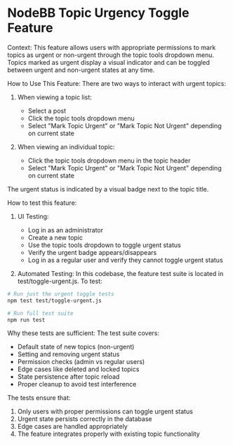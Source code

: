 # NodeBB Topic Urgency Toggle Feature

Context:
This feature allows users with appropriate permissions to mark topics as urgent or non-urgent through the topic tools dropdown menu. Topics marked as urgent display a visual indicator and can be toggled between urgent and non-urgent states at any time.

How to Use This Feature:
There are two ways to interact with urgent topics:
1. When viewing a topic list:
   - Select a post
   - Click the topic tools dropdown menu
   - Select "Mark Topic Urgent" or "Mark Topic Not Urgent" depending on current state

2. When viewing an individual topic:
   - Click the topic tools dropdown menu in the topic header
   - Select "Mark Topic Urgent" or "Mark Topic Not Urgent" depending on current state

The urgent status is indicated by a visual badge next to the topic title.

How to test this feature:
1. UI Testing:
   - Log in as an administrator
   - Create a new topic
   - Use the topic tools dropdown to toggle urgent status
   - Verify the urgent badge appears/disappears
   - Log in as a regular user and verify they cannot toggle urgent status

2. Automated Testing:
In this codebase, the feature test suite is located in test/toggle-urgent.js. To test:
```bash
# Run just the urgent toggle tests
npm test test/toggle-urgent.js

# Run full test suite
npm run test
```

Why these tests are sufficient:
The test suite covers:
- Default state of new topics (non-urgent)
- Setting and removing urgent status
- Permission checks (admin vs regular users)
- Edge cases like deleted and locked topics
- State persistence after topic reload
- Proper cleanup to avoid test interference

The tests ensure that:
1. Only users with proper permissions can toggle urgent status
2. Urgent state persists correctly in the database
3. Edge cases are handled appropriately
4. The feature integrates properly with existing topic functionality
